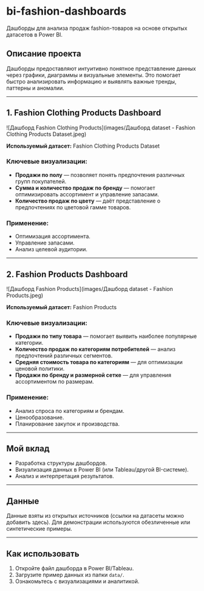 # bi-fashion-dashboards
Дашборды для анализа продаж fashion-товаров на основе открытых датасетов в Power BI.
## Описание проекта

Дашборды предоставляют интуитивно понятное представление данных через графики, диаграммы и визуальные элементы. Это помогает быстро анализировать информацию и выявлять важные тренды, паттерны и аномалии.

---

## 1. Fashion Clothing Products Dashboard

![Дашборд Fashion Clothing Products](images/Дашборд dataset - Fashion Clothing Products Dataset.jpeg)

**Используемый датасет:** Fashion Clothing Products Dataset

### Ключевые визуализации:
- **Продажи по полу** — позволяет понять предпочтения различных групп покупателей.
- **Сумма и количество продаж по бренду** — помогает оптимизировать ассортимент и управление запасами.
- **Количество продаж по цвету** — даёт представление о предпочтениях по цветовой гамме товаров.

### Применение:
- Оптимизация ассортимента.
- Управление запасами.
- Анализ целевой аудитории.

---

## 2. Fashion Products Dashboard

![Дашборд Fashion Products](images/Дашборд dataset - Fashion Products.jpeg)

**Используемый датасет:** Fashion Products

### Ключевые визуализации:
- **Продажи по типу товара** — помогает выявить наиболее популярные категории.
- **Количество продаж по категориям потребителей** — анализ предпочтений различных сегментов.
- **Средняя стоимость товара по категориям** — для оптимизации ценовой политики.
- **Продажи по бренду и размерной сетке** — для управления ассортиментом по размерам.

### Применение:
- Анализ спроса по категориям и брендам.
- Ценообразование.
- Планирование закупок и производства.

---

## Мой вклад

- Разработка структуры дашбордов.
- Визуализация данных в Power BI (или Tableau/другой BI-системе).
- Анализ и интерпретация результатов.

---

## Данные

Данные взяты из открытых источников (ссылки на датасеты можно добавить здесь). Для демонстрации используются обезличенные или синтетические примеры.

---

## Как использовать

1. Откройте файл дашборда в Power BI/Tableau.
2. Загрузите пример данных из папки `data/`.
3. Ознакомьтесь с визуализациями и аналитикой.
